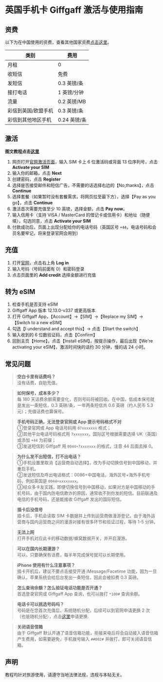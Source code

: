 # 英国手机卡 Giffgaff 激活与使用指南

## 资费

以下为在中国使用的资费，查看其他国家资费[点击这里](https://www.giffgaff.com/roaming-charges)。

|  类别   | 费用  |
|  ----  | ----  |
| 月租  |  0 |
|  收短信  | 免费 |
|  发短信       |   0.3 英镑/条   |
|  接打电话       |   1 英镑/分钟   |
|     流量    | 0.2 英镑/MB    |
|   彩信到英国/欧盟手机      |   0.3 英镑/条   |
|    彩信到其他地区手机     |   0.24 英镑/条   |


## 激活

**图文教程点击[这里](https://github.com/ssnhd/Giffgaff/wiki/激活（图文教程）)**

1. 网页打开[官网激活页面](https://www.giffgaff.com/activate)，输入 SIM 卡上 6 位激活码或背面 13 位序列号，点击 **Activate your SIM**
2. 输入你的邮箱，点击 **Next**
3. 创建密码，点击 **Register**
4. 选择是否接受邮件和短信广告，不需要的话选择右边的【No,thanks】，点击 **Continue**
5. 选择套餐（如果暂时没有套餐需求，将网页拉至最下方），选择【Pay as you go】，点击 **Continue**
6. 激活首次需要充值至少 10 英镑，选择金额，点击 **Pay now**。
7. 输入信用卡（支持 VISA / MasterCard 的借记卡或信用卡）和地址（随便填），勾选同意，点击 **Activate your SIM**
8. 付款成功后，页面上出现分配给你的电话号码（英国区号 `+44`，电话号码和会员名要牢记，将来登录官网会用到）

## 充值
1. 打开[官网](https://www.giffgaff.com)，点击右上角 **Log in**
2. 输入号码（号码前面有 0）和密码登录
3. 点击页面里的 **Add credit** 选择金额进行充值

## 转为 eSIM

1. 检查手机是否支持 eSIM
2. Giffgaff App 版本 12.13.0-v337 或更高版本
3. 打开 Giffgaff App，【Account】→【SIM】→【Replace my SIM】→【Switch to a new eSIM】
4. 勾选【I understand and accept this】→ 点击【Start the switch】
5. 输入收到的 6 位数验证码，点击【Confirm】
6. 回到主页【Home】，点击【Install eSIM】，按提示操作，最后出现【We're activating your eSIM】，激活时间快的话约 30 分钟，慢的话 24 小时。

## 常见问题

>**空白卡里有话费吗？**\
>没有话费，自助充值。

>**如何保号，成本多少？**\
>每 180 天话费余额需要变化，否则号码将被回收。在中国，低成本保号就是发出一条短信，0.3 英磅/条，一年两条短信共 0.6 英磅（约人民币 5.3 元）；充值话费也算保号。

>**手机号码正确，无法登录官网或 App 提示号码格式不对**\
>①登录官网或 App 电话号码用 `07xxxxxxx` 格式；\
>②其他平台电话号码格式用 `7xxxxxxx`，国际区号根据需要选择 UK（英国）或添加 `+44` 为前缀；\
>③发送短信到 Giffgaff 用 `0044+7xxxxxxx` 的格式，注意 44 后面去掉 0。

>**为什么发不出短信，打不出电话？**\
>①手机设置里取消【运营商自动选择】，改为手动切换信号到中国移动，并重启手机。\
>②发送短信及呼出电话格式：0086+中国电话，海外区号+海外手机号码，例如英国是 `0044+xxxxxxxx`。\
>③经众多卡友实践，即便切换信号到中国移动，如果对方是中国移动的手机号码，由于国内防电信欺诈的原因，通常收不到你发的短信。目前联通及电信的手机号码，还是能接收 Giffgaff 发出的国际短信。

>**插卡后没信号**\
>插卡后，手机会读取 SIM 卡数据并上传到运营商做漫游登记，由于海外运营商与国内运营商之间的漫游对接有很多环节和验证过程，等待 1-5 分钟。

>**无法上网**\
>打开手机对应此卡的移动数据/蜂窝数据开关，并开启漫游。

>**可以在国内长期漫游？**\
>可以，只要确保有话费，每半年完成保号就可以长期使用。

>**iPhone 使用有什么注意事项？**\
>插卡开机后，建议不要点击接受开通 iMessage/Facetime 功能，因为一旦确认，苹果系统会给后台发出一条短信，因此会被扣费 0.3 英磅。

>**怎么查询余额？怎么验证电话功能是否开通？**\
>首选登录官网或 Giffgaff App 查询，也可以拨打 `*100#` 查询余额。

>**电话卡可以挑选号码吗？**\
>号码是在您首次充值后，系统随机分配，后续可以到官网申请更换 2 次（也是随机分配），点击[这里](https://www.giffgaff.com/auth/login?redirect=%2Fprofile%2Fdetails%2Fgetnumber)申请更换.

>**关闭语音信箱**\
>由于 Giffgaff 默认开通了语音信箱功能，拒接来电后将会自动接入语音信箱产生费用，如需要避免，手机拨号输入 `##002#` 并拨打，即可关闭语音信箱。

## 声明

教程均针对旅游使用，请遵守当地法律法规，违规与本帖无关。
